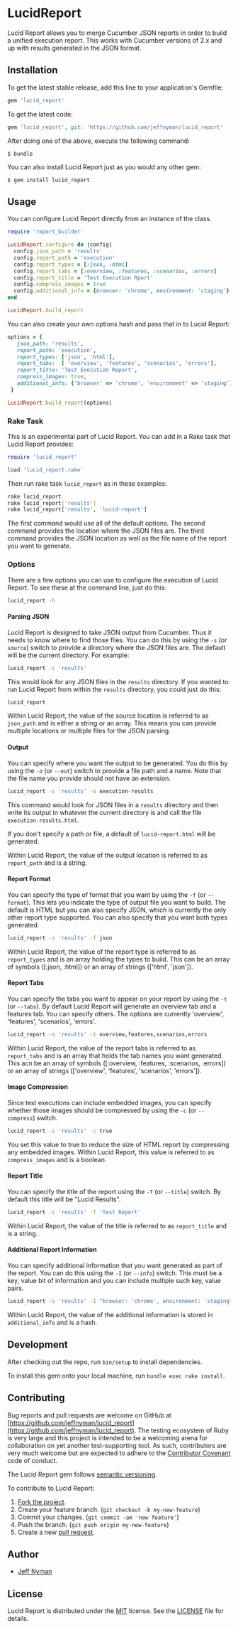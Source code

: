 # LucidReport

Lucid Report allows you to merge Cucumber JSON reports in order to build a unified execution report. This works with Cucumber versions of 2.x and up with results generated in the JSON format.

## Installation

To get the latest stable release, add this line to your application's Gemfile:

```ruby
gem 'lucid_report'
```

To get the latest code:

```ruby
gem 'lucid_report', git: 'https://github.com/jeffnyman/lucid_report'
```

After doing one of the above, execute the following command:

    $ bundle

You can also install Lucid Report just as you would any other gem:

    $ gem install lucid_report

## Usage

You can configure Lucid Report directly from an instance of the class.

```ruby
require 'report_builder'

LucidReport.configure do |config|
  config.json_path = 'results'
  config.report_path = 'execution'
  config.report_types = [:json, :html]
  config.report_tabs = [:overview, :features, :scenarios, :errors]
  config.report_title = 'Test Execution Rport'
  config.compress_images = true
  config.additional_info = {browser: 'chrome', environment: 'staging'}
end

LucidReport.build_report
```

You can also create your own options hash and pass that in to Lucid Report:

```ruby
options = {
   json_path: 'results',
   report_path: 'execution',
   report_types: ['json', 'html'],
   report_tabs:  [ 'overview', 'features', 'scenarios', 'errors'],
   report_title: 'Test Execution Report',
   compress_images: true,
   additional_info: {'browser' => 'chrome', 'environment' => 'staging'}
 }

LucidReport.build_report(options)
```

### Rake Task

This is an experimental part of Lucid Report. You can add in a Rake task that Lucid Report provides:


```ruby
require 'lucid_report'

load 'lucid_report.rake'
```

Then run rake task `lucid_report` as in these examples:

```bash
rake lucid_report
rake lucid_report['results']
rake lucid_report['results', 'lucid-report']
```

The first command would use all of the default options. The second command provides the location where the JSON files are. The third command provides the JSON location as well as the file name of the report you want to generate.

### Options

There are a few options you can use to configure the execution of Lucid Report. To see these at the command line, just do this:

```bash
lucid_report -h
```

#### Parsing JSON

Lucid Report is designed to take JSON output from Cucumber. Thus it needs to know where to find those files. You can do this by using the `-s` (or `source`) switch to provide a directory where the JSON files are. The default will be the current directory. For example:

```bash
lucid_report -s 'results'
```

This would look for any JSON files in the `results` directory. If you wanted to run Lucid Report from within the `results` directory, you could just do this:

```bash
lucid_report
```

Within Lucid Report, the value of the source location is referred to as `json_path` and is either a string or an array. This means you can provide multiple locations or multiple files for the JSON parsing.

#### Output

You can specify where you want the output to be generated. You do this by using the `-o` (or `--out`) switch to provide a file path and a name. Note that the file name you provide should not have an extension.

```bash
lucid_report -s 'results' -o execution-results
```

This command would look for JSON files in a `results` directory and then write its output in whatever the current directory is and call the file `execution-results.html`.

If you don't specify a path or file, a default of `lucid-report.html` will be generated.

Within Lucid Report, the value of the output location is referred to as `report_path` and is a string.

#### Report Format

You can specify the type of format that you want by using the `-f` (or `--format`). This lets you indicate the type of output file you want to build. The default is HTML but you can also specify JSON, which is currently the only other report type supported. You can also specify that you want both types generated.

```bash
lucid_report -s 'results' -f json
```

Within Lucid Report, the value of the report type is referred to as `report_types` and is an array holding the types to build. This can be an array of symbols ([:json, :html]) or an array of strings (['html', 'json']).

#### Report Tabs

You can specify the tabs you want to appear on your report by using the `-t` (or `--tabs`). By default Lucid Report will generate an overview tab and a features tab. You can specify others. The options are currently 'overview', 'features', 'scenarios', 'errors'.

```bash
lucid_report -s 'results' -t overview,features,scenarios,errors
```

Within Lucid Report, the value of the report tabs is referred to as `report_tabs` and is an array that holds the tab names you want generated. This acn be an array of symbols ([:overview, :features, :scenarios, :errors]) or an array of strings (['overview', 'features', 'scenarios', 'errors']).

#### Image Compression

Since test executions can include embedded images, you can specify whether those images should be compressed by using the `-c` (or `--compress`) switch.

```bash
lucid_report -s 'results' -c true
```

You set this value to true to reduce the size of HTML report by compressing any embedded images. Within Lucid Report, this value is referred to as `compress_images` and is a boolean.

#### Report Title

You can specify the title of the report using the `-T` (or `--title`) switch. By default this title will be "Lucid Results".

```bash
lucid_report -s 'results' -T 'Test Report'
```

Within Lucid Report, the value of the title is referred to as `report_title` and is a string.

#### Additional Report Information

You can specify additional information that you want generated as part of the report. You can do this using the `-I` (or `--info`) switch. This must be a key, value bit of information and you can include multiple such key, value pairs.

```bash
lucid_report -s 'results' -I "browser: 'chrome', environment: 'staging"
```

Within Lucid Report, the value of the additional information is stored in `additional_info` and is a hash.

## Development

After checking out the repo, run `bin/setup` to install dependencies.

To install this gem onto your local machine, run `bundle exec rake install`.

## Contributing

Bug reports and pull requests are welcome on GitHub at [https://github.com/jeffnyman/lucid_report](https://github.com/jeffnyman/lucid_report). The testing ecosystem of Ruby is very large and this project is intended to be a welcoming arena for collaboration on yet another test-supporting tool. As such, contributors are very much welcome but are expected to adhere to the [Contributor Covenant](http://contributor-covenant.org) code of conduct.

The Lucid Report gem follows [semantic versioning](http://semver.org).

To contribute to Lucid Report:

1. [Fork the project](http://gun.io/blog/how-to-github-fork-branch-and-pull-request/).
2. Create your feature branch. (`git checkout -b my-new-feature`)
3. Commit your changes. (`git commit -am 'new feature'`)
4. Push the branch. (`git push origin my-new-feature`)
5. Create a new [pull request](https://help.github.com/articles/using-pull-requests).

## Author

* [Jeff Nyman](http://testerstories.com)

## License

Lucid Report is distributed under the [MIT](http://www.opensource.org/licenses/MIT) license.
See the [LICENSE](https://github.com/jeffnyman/lucid_report/blob/master/LICENSE.md) file for details.
